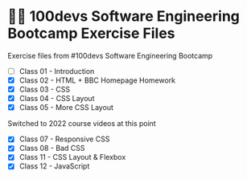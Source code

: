 # 👨‍💻 100devs Software Engineering Bootcamp Exercise Files

Exercise files from #100devs Software Engineering Bootcamp
- [ ] Class 01 - Introduction
- [x] Class 02 - HTML + BBC Homepage Homework
- [x] Class 03 - CSS
- [x] Class 04 - CSS Layout
- [x] Class 05 - More CSS Layout

Switched to 2022 course videos at this point

- [x] Class 07 - Responsive CSS
- [x] Class 08 - Bad CSS
- [x] Class 11 - CSS Layout & Flexbox
- [x] Class 12 - JavaScript
